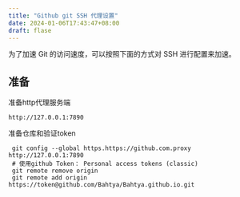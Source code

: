 ```yaml
---
title: "Github git SSH 代理设置"
date: 2024-01-06T17:43:47+08:00
draft: flase
---
```



为了加速 Git 的访问速度，可以按照下面的方式对 SSH 进行配置来加速。
## 准备
准备http代理服务端
    
    http://127.0.0.1:7890

准备仓库和验证token

```
 git config --global https.https://github.com.proxy http://127.0.0.1:7890
 # 使用github Token： Personal access tokens (classic)
 git remote remove origin
 git remote add origin https://token@github.com/Bahtya/Bahtya.github.io.git
```